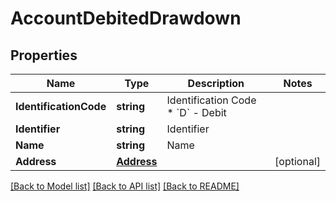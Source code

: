 # AccountDebitedDrawdown

## Properties
Name | Type | Description | Notes
------------ | ------------- | ------------- | -------------
**IdentificationCode** | **string** | Identification Code * &#x60;D&#x60; - Debit  | 
**Identifier** | **string** | Identifier | 
**Name** | **string** | Name | 
**Address** | [**Address**](Address.md) |  | [optional] 

[[Back to Model list]](../README.md#documentation-for-models) [[Back to API list]](../README.md#documentation-for-api-endpoints) [[Back to README]](../README.md)


